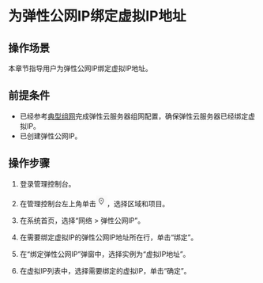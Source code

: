 # 为弹性公网IP绑定虚拟IP地址<a name="vpc_vip_0003"></a>

## 操作场景<a name="section87966614014"></a>

本章节指导用户为弹性公网IP绑定虚拟IP地址。

## 前提条件<a name="section1731192019485"></a>

-   已经参考[典型组网](虚拟IP简介.md#section766193134213)完成弹性云服务器组网配置，确保弹性云服务器已经绑定虚拟IP。
-   已创建弹性公网IP。

## 操作步骤<a name="section18255124583417"></a>

1.  登录管理控制台。


1.  在管理控制台左上角单击![](figures/icon-region.png)，选择区域和项目。
2.  在系统首页，选择“网络 \> 弹性公网IP”。
3.  在需要绑定虚拟IP的弹性公网IP地址所在行，单击“绑定”。
4.  在“绑定弹性公网IP”弹窗中，选择实例为“虚拟IP地址”。
5.  在虚拟IP列表中，选择需要绑定的虚拟IP，单击“确定”。

